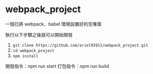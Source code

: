 # webpack_project

一個已將 webpack、babel 環境設置好的空專案 

執行以下步驟之後就可以開始開發
1. `git clone https://github.com/ariel92911/webpack_project.git`
2. `cd webpack_project`
3. `npm install`

開發指令：npm run start
打包指令：npm run build
